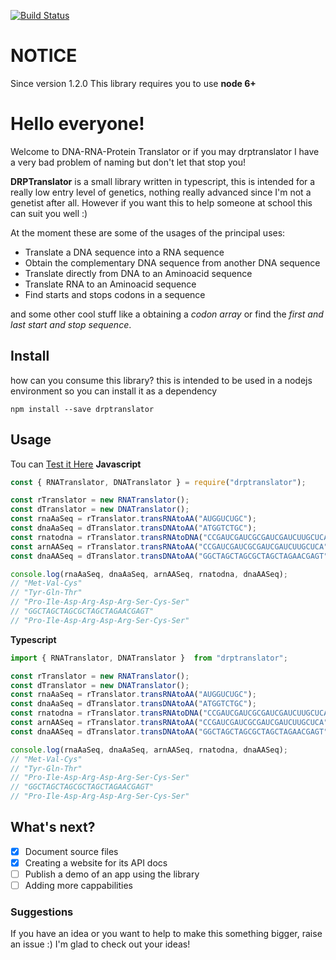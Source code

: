 [![Build Status](https://travis-ci.org/AngelMunoz/DRPTranslator.svg?branch=master)](https://travis-ci.org/AngelMunoz/DRPTranslator)

# **NOTICE**
Since version 1.2.0 This library requires you to use **node 6+**


# Hello everyone!
Welcome to DNA-RNA-Protein Translator or if you may drptranslator
I have a very bad problem of naming but don't let that stop you!

**DRPTranslator** is a small library written in typescript, this is intended for a really
low entry level of genetics, nothing really advanced since I'm not a genetist after all.
However if you want this to help someone at school this can suit you well :)

At the moment these are some of the usages of the principal uses:

- Translate a DNA sequence into a RNA sequence
- Obtain the complementary DNA sequence from another DNA sequence
- Translate directly from DNA to an Aminoacid sequence
- Translate RNA to an Aminoacid sequence
- Find starts and stops codons in a sequence

and some other cool stuff
like a obtaining a *codon array*  or find the *first and last start and stop sequence*.

## Install
how can you consume this library? this is intended to be used in a nodejs environment
so you can install it as a dependency

`npm install --save drptranslator`


## Usage
Tou can [Test it Here](https://npm.runkit.com/drptranslator)
**Javascript**

```javascript
const { RNATranslator, DNATranslator } = require("drptranslator");

const rTranslator = new RNATranslator();
const dTranslator = new DNATranslator();
const rnaAaSeq = rTranslator.transRNAtoAA("AUGGUCUGC");
const dnaAaSeq = dTranslator.transDNAtoAA("ATGGTCTGC");
const rnatodna = rTranslator.transRNAtoDNA("CCGAUCGAUCGCGAUCGAUCUUGCUCA");
const arnAASeq = rTranslator.transRNAtoAA("CCGAUCGAUCGCGAUCGAUCUUGCUCA");
const dnaAASeq = dTranslator.transDNAtoAA("GGCTAGCTAGCGCTAGCTAGAACGAGT");

console.log(rnaAaSeq, dnaAaSeq, arnAASeq, rnatodna, dnaAASeq);
// "Met-Val-Cys"
// "Tyr-Gln-Thr"
// "Pro-Ile-Asp-Arg-Asp-Arg-Ser-Cys-Ser"
// "GGCTAGCTAGCGCTAGCTAGAACGAGT"
// "Pro-Ile-Asp-Arg-Asp-Arg-Ser-Cys-Ser"
```

**Typescript**

```javascript
import { RNATranslator, DNATranslator }  from "drptranslator";

const rTranslator = new RNATranslator();
const dTranslator = new DNATranslator();
const rnaAaSeq = rTranslator.transRNAtoAA("AUGGUCUGC");
const dnaAaSeq = dTranslator.transDNAtoAA("ATGGTCTGC");
const rnatodna = rTranslator.transRNAtoDNA("CCGAUCGAUCGCGAUCGAUCUUGCUCA");
const arnAASeq = rTranslator.transRNAtoAA("CCGAUCGAUCGCGAUCGAUCUUGCUCA");
const dnaAASeq = dTranslator.transDNAtoAA("GGCTAGCTAGCGCTAGCTAGAACGAGT");

console.log(rnaAaSeq, dnaAaSeq, arnAASeq, rnatodna, dnaAASeq);
// "Met-Val-Cys"
// "Tyr-Gln-Thr"
// "Pro-Ile-Asp-Arg-Asp-Arg-Ser-Cys-Ser"
// "GGCTAGCTAGCGCTAGCTAGAACGAGT"
// "Pro-Ile-Asp-Arg-Asp-Arg-Ser-Cys-Ser"
```


## What's next?
* [x] Document source files
* [x] Creating a website for its API docs
* [ ] Publish a demo of an app using the library
* [ ] Adding more cappabilities

### Suggestions
If you have an idea or you want to help to make this something bigger, raise an issue :) I'm glad to check out your ideas!
